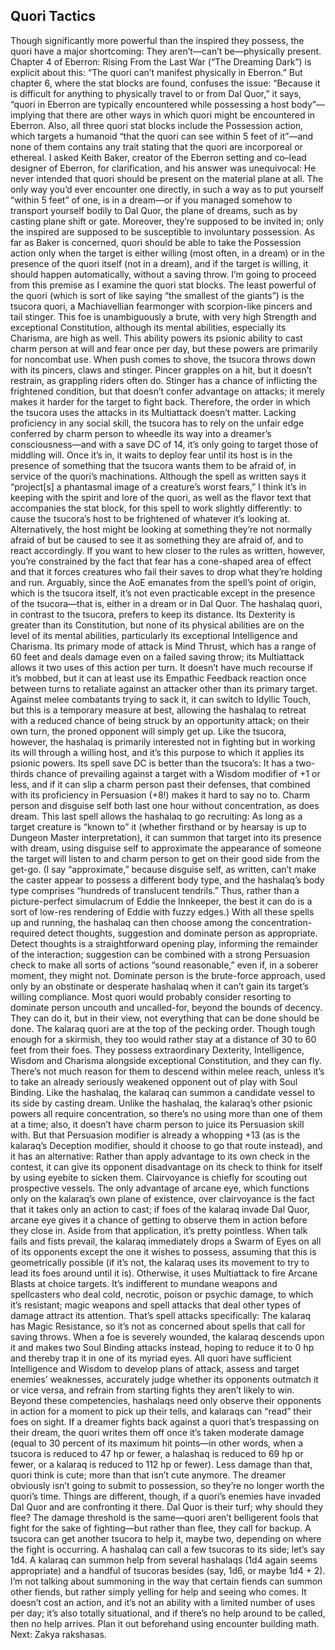 ## Quori Tactics

Though significantly more powerful than the inspired they possess, the quori have a major shortcoming: They aren’t—can’t be—physically present. Chapter 4 of Eberron: Rising From the Last War (“The Dreaming Dark”) is explicit about this: “The quori can’t manifest physically in Eberron.” But chapter 6, where the stat blocks are found, confuses the issue: “Because it is difficult for anything to physically travel to or from Dal Quor,” it says, “quori in Eberron are typically encountered while possessing a host body”—implying that there are other ways in which quori might be encountered in Eberron. Also, all three quori stat blocks include the Possession action, which targets a humanoid “that the quori can see within 5 feet of it”—and none of them contains any trait stating that the quori are incorporeal or ethereal.
I asked Keith Baker, creator of the Eberron setting and co–lead designer of Eberron, for clarification, and his answer was unequivocal: He never intended that quori should be present on the material plane at all. The only way you’d ever encounter one directly, in such a way as to put yourself “within 5 feet” of one, is in a dream—or if you managed somehow to transport yourself bodily to Dal Quor, the plane of dreams, such as by casting plane shift or gate.
Moreover, they’re supposed to be invited in; only the inspired are supposed to be susceptible to involuntary possession. As far as Baker is concerned, quori should be able to take the Possession action only when the target is either willing (most often, in a dream) or in the presence of the quori itself (not in a dream), and if the target is willing, it should happen automatically, without a saving throw. I’m going to proceed from this premise as I examine the quori stat blocks.
The least powerful of the quori (which is sort of like saying “the smallest of the giants”) is the tsucora quori, a Machiavellian fearmonger with scorpion-like pincers and tail stinger. This foe is unambiguously a brute, with very high Strength and exceptional Constitution, although its mental abilities, especially its Charisma, are high as well. This ability powers its psionic ability to cast charm person at will and fear once per day, but these powers are primarily for noncombat use. When push comes to shove, the tsucora throws down with its pincers, claws and stinger.
Pincer grapples on a hit, but it doesn’t restrain, as grappling riders often do. Stinger has a chance of inflicting the frightened condition, but that doesn’t confer advantage on attacks; it merely makes it harder for the target to fight back. Therefore, the order in which the tsucora uses the attacks in its Multiattack doesn’t matter.
Lacking proficiency in any social skill, the tsucora has to rely on the unfair edge conferred by charm person to wheedle its way into a dreamer’s consciousness—and with a save DC of 14, it’s only going to target those of middling will. Once it’s in, it waits to deploy fear until its host is in the presence of something that the tsucora wants them to be afraid of, in service of the quori’s machinations. Although the spell as written says it “project[s] a phantasmal image of a creature’s worst fears,” I think it’s in keeping with the spirit and lore of the quori, as well as the flavor text that accompanies the stat block, for this spell to work slightly differently: to cause the tsucora’s host to be frightened of whatever it’s looking at. Alternatively, the host might be looking at something they’re not normally afraid of but be caused to see it as something they are afraid of, and to react accordingly. If you want to hew closer to the rules as written, however, you’re constrained by the fact that fear has a cone-shaped area of effect and that it forces creatures who fail their saves to drop what they’re holding and run. Arguably, since the AoE emanates from the spell’s point of origin, which is the tsucora itself, it’s not even practicable except in the presence of the tsucora—that is, either in a dream or in Dal Quor.
The hashalaq quori, in contrast to the tsucora, prefers to keep its distance. Its Dexterity is greater than its Constitution, but none of its physical abilities are on the level of its mental abilities, particularly its exceptional Intelligence and Charisma. Its primary mode of attack is Mind Thrust, which has a range of 60 feet and deals damage even on a failed saving throw; its Multiattack allows it two uses of this action per turn. It doesn’t have much recourse if it’s mobbed, but it can at least use its Empathic Feedback reaction once between turns to retaliate against an attacker other than its primary target. Against melee combatants trying to sack it, it can switch to Idyllic Touch, but this is a temporary measure at best, allowing the hashalaq to retreat with a reduced chance of being struck by an opportunity attack; on their own turn, the proned opponent will simply get up.
Like the tsucora, however, the hashalaq is primarily interested not in fighting but in working its will through a willing host, and it’s this purpose to which it applies its psionic powers. Its spell save DC is better than the tsucora’s: It has a two-thirds chance of prevailing against a target with a Wisdom modifier of +1 or less, and if it can slip a charm person past their defenses, that combined with its proficiency in Persuasion (+8!) makes it hard to say no to.
Charm person and disguise self both last one hour without concentration, as does dream. This last spell allows the hashalaq to go recruiting: As long as a target creature is “known to” it (whether firsthand or by hearsay is up to Dungeon Master interpretation), it can summon that target into its presence with dream, using disguise self to approximate the appearance of someone the target will listen to and charm person to get on their good side from the get-go. (I say “approximate,” because disguise self, as written, can’t make the caster appear to possess a different body type, and the hashalaq’s body type comprises “hundreds of translucent tendrils.” Thus, rather than a picture-perfect simulacrum of Eddie the Innkeeper, the best it can do is a sort of low-res rendering of Eddie with fuzzy edges.)
With all these spells up and running, the hashalaq can then choose among the concentration-required detect thoughts, suggestion and dominate person as appropriate. Detect thoughts is a straightforward opening play, informing the remainder of the interaction; suggestion can be combined with a strong Persuasion check to make all sorts of actions “sound reasonable,” even if, in a soberer moment, they might not. Dominate person is the brute-force approach, used only by an obstinate or desperate hashalaq when it can’t gain its target’s willing compliance. Most quori would probably consider resorting to dominate person uncouth and uncalled-for, beyond the bounds of decency. They can do it, but in their view, not everything that can be done should be done.
The kalaraq quori are at the top of the pecking order. Though tough enough for a skirmish, they too would rather stay at a distance of 30 to 60 feet from their foes. They possess extraordinary Dexterity, Intelligence, Wisdom and Charisma alongside exceptional Constitution, and they can fly. There’s not much reason for them to descend within melee reach, unless it’s to take an already seriously weakened opponent out of play with Soul Binding.
Like the hashalaq, the kalaraq can summon a candidate vessel to its side by casting dream. Unlike the hashalaq, the kalaraq’s other psionic powers all require concentration, so there’s no using more than one of them at a time; also, it doesn’t have charm person to juice its Persuasion skill with. But that Persuasion modifier is already a whopping +13 (as is the kalaraq’s Deception modifier, should it choose to go that route instead), and it has an alternative: Rather than apply advantage to its own check in the contest, it can give its opponent disadvantage on its check to think for itself by using eyebite to sicken them. Clairvoyance is chiefly for scouting out prospective vessels. The only advantage of arcane eye, which functions only on the kalaraq’s own plane of existence, over clairvoyance is the fact that it takes only an action to cast; if foes of the kalaraq invade Dal Quor, arcane eye gives it a chance of getting to observe them in action before they close in. Aside from that application, it’s pretty pointless.
When talk fails and fists prevail, the kalaraq immediately drops a Swarm of Eyes on all of its opponents except the one it wishes to possess, assuming that this is geometrically possible (if it’s not, the kalaraq uses its movement to try to lead its foes around until it is). Otherwise, it uses Multiattack to fire Arcane Blasts at choice targets. It’s indifferent to mundane weapons and spellcasters who deal cold, necrotic, poison or psychic damage, to which it’s resistant; magic weapons and spell attacks that deal other types of damage attract its attention. That’s spell attacks specifically: The kalaraq has Magic Resistance, so it’s not as concerned about spells that call for saving throws. When a foe is severely wounded, the kalaraq descends upon it and makes two Soul Binding attacks instead, hoping to reduce it to 0 hp and thereby trap it in one of its myriad eyes.
All quori have sufficient Intelligence and Wisdom to develop plans of attack, assess and target enemies’ weaknesses, accurately judge whether its opponents outmatch it or vice versa, and refrain from starting fights they aren’t likely to win. Beyond these competencies, hashalaqs need only observe their opponents in action for a moment to pick up their tells, and kalaraqs can “read” their foes on sight.
If a dreamer fights back against a quori that’s trespassing on their dream, the quori writes them off once it’s taken moderate damage (equal to 30 percent of its maximum hit points—in other words, when a tsucora is reduced to 47 hp or fewer, a halashaq is reduced to 69 hp or fewer, or a kalaraq is reduced to 112 hp or fewer). Less damage than that, quori think is cute; more than that isn’t cute anymore. The dreamer obviously isn’t going to submit to possession, so they’re no longer worth the quori’s time.
Things are different, though, if a quori’s enemies have invaded Dal Quor and are confronting it there. Dal Quor is their turf; why should they flee? The damage threshold is the same—quori aren’t belligerent fools that fight for the sake of fighting—but rather than flee, they call for backup. A tsucora can get another tsucora to help it, maybe two, depending on where the fight is occurring. A hashalaq can call a few tsucoras to its side; let’s say 1d4. A kalaraq can summon help from several hashalaqs (1d4 again seems appropriate) and a handful of tsucoras besides (say, 1d6, or maybe 1d4 + 2). I’m not talking about summoning in the way that certain fiends can summon other fiends, but rather simply yelling for help and seeing who comes. It doesn’t cost an action, and it’s not an ability with a limited number of uses per day; it’s also totally situational, and if there’s no help around to be called, then no help arrives. Plan it out beforehand using encounter building math.
Next: Zakya rakshasas.
